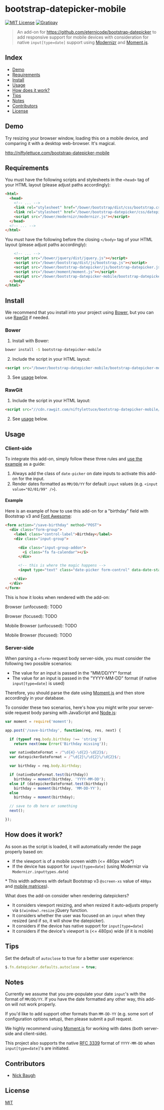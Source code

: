 
# bootstrap-datepicker-mobile

[![MIT License][license-image]][license-url]
[![Gratipay][gratipay-image]][gratipay-url]

> An add-on for <https://github.com/eternicode/bootstrap-datepicker> to add responsive support for mobile devices with consideration for native `input[type=date]` support using [Modernizr][modernizr] and [Moment.js][momentjs].

## Index

* [Demo](#demo)
* [Requirements](#requirements)
* [Install](#install)
* [Usage](#usage)
* [How does it work?](#how-does-it-work)
* [Tips](#tips)
* [Notes](#notes)
* [Contributors](#contributors)
* [License](#license)


## Demo

Try resizing your browser window, loading this on a mobile device, and comparing it with a desktop web-browser.  It's magical.

<http://niftylettuce.com/bootstrap-datepicker-mobile>


## Requirements

You must have the following scripts and stylesheets in the `<head>` tag of your HTML layout (please adjust paths accordingly):

```html
<html>
  <head>
    <!-- ... -->
    <link rel="stylesheet" href="/bower/bootstrap/dist/css/bootstrap.css">
    <link rel="stylesheet" href="/bower/bootstrap-datepicker/css/datepicker3.css">
    <script src="/bower/modernizr/modernizr.js"></script>
  </head>
  <!-- ... -->
</html>
```

You must have the following before the closing `</body>` tag of your HTML layout (please adjust paths accordingly):

```html
    <!-- ... -->
    <script src="/bower/jquery/dist/jquery.js"></script>
    <script src="/bower/bootstrap/dist/js/bootstrap.js"></script>
    <script src="/bower/bootstrap-datepicker/js/bootstrap-datepicker.js"></script>
    <script src="/bower/moment/moment.js"></script>
    <script src="/bower/bootstrap-datepicker-mobile/bootstrap-datepicker-mobile.js"></script>
  </body>
</html>
```

## Install

We recommend that you install into your project using [Bower][bower], but you can use [RawGit][rawgit] if needed.

### Bower

1. Install with Bower:

  ```bash
  bower install -S bootstrap-datepicker-mobile
  ```

2. Include the script in your HTML layout:

  ```html
  <script src="/bower/bootstrap-datepicker-mobile/bootstrap-datepicker-mobile.js"></script>
  ```

3. See [usage](#usage) below.

### RawGit

1. Include the script in your HTML layout:

  ```html
  <script src="//cdn.rawgit.com/niftylettuce/bootstrap-datepicker-mobile/58cf04882aa43026aef5b9a51d9152ab613a7f04/bootstrap-datepicker-mobile.js"></script>
  ```

2. See [usage](#usage) below.


## Usage

### Client-side

To integrate this add-on, simply follow these three rules and [use the example](#example) as a guide:

1. Always add the class of `date-picker` on date inputs to activate this add-on for the input.
2. Render dates formatted as `MM/DD/YY` for default `input` values (e.g. `<input value="02/01/99" />`).

#### Example

Here is an example of how to use this add-on for a "birthday" field with Bootstrap v3 and [Font Awesome][font-awesome]:

```html
<form action="/save-birthday" method="POST">
  <div class="form-group">
    <label class="control-label">Birthday</label>
    <div class="input-group">

      <div class="input-group-addon">
        <i class="fa fa-calendar"></i>
      </div>

      <!-- this is where the magic happens -->
      <input type="text" class="date-picker form-control" data-date-start-view="decade" data-date-format="mm/dd/yy" data-date="02/01/99" value="02/01/99" name="birthday" placeholder="MM/DD/YY" />

    </div>
  </div>
</form>
```

This is how it looks when rendered with the add-on:

Browser (unfocused): TODO

Browser (focused): TODO

Mobile Browser (unfocused): TODO

Mobile Browser (focused): TODO

### Server-side

When parsing a `<form>` request body server-side, you must consider the following two possible scenarios:

* The value for an input is passed in the "MM/DD/YY" format
* The value for an input is passed in the "YYYY-MM-DD" format (if native `input[type=date]` is used)

Therefore, you should parse the date using [Moment.js][momentjs] and then store accordingly in your database.

To consider these two scenarios, here's how you might write your server-side request body parsing with JavaScript and [Node.js][nodejs]:

```js
var moment = require('moment');

app.post('/save-birthday', function(req, res, next) {

  if (typeof req.body.birthday !== 'string')
    return next(new Error('Birthday missing'));

  var nativeDateFormat = /^\d{4}-\d{2}-\d{2}$/;
  var datepickerDateFormat = /^\d{2}\/\d{2}\/\d{2}$/;

  var birthday = req.body.birthday;

  if (nativeDateFormat.test(birthday))
    birthday = moment(birthday, 'YYYY-MM-DD');
  else if (datepickerDateFormat.test(birthday))
    birthday = moment(birthday, 'MM-DD-YY');
  else
    birthday = moment(birthday);

  // save to db here or something
  next();

});
```


## How does it work?

As soon as the script is loaded, it will automatically render the page properly based on:

* If the viewport is of a mobile screen width (<= 480px wide\*)
* If the device has support for `input[type=date]` (using Modernizr via `Modernizr.inputtypes.date`)

\* This width adheres with default Bootstrap v3 `@screen-xs` value of `480px` and [mobile matrices][mobile-matrices]).

What does the add-on consider when rendering datepickers?

* It considers viewport resizing, and when resized it auto-adjusts properly via `$(window).resize` jQuery function.
* It considers whether the user was focused on an `input` when they resized (and if so, it will show the datepicker).
* It considers if the device has native support for `input[type=date]`
* It considers if the device's viewport is (<= 480px) wide (if it is mobile)


## Tips

Set the default of `autoclose` to true for a better user experience:

```js
$.fn.datepicker.defaults.autoclose = true;
```


## Notes

Currently we assume that you pre-populate your date `input`'s with the format of `MM/DD/YY`.  If you have the date formatted any other way, this add-on will not work properly.

If you'd like to add support other formats than `MM-DD-YY` (e.g. some sort of configuration options setup), then please submit a pull request.

We highly recommend using [Moment.js][momentjs] for working with dates (both server-side and client-side).

This project also supports the native [RFC 3339][rfc-3339] format of `YYYY-MM-DD` when `input[type=date]`'s are initiated.


## Contributors

* [Nick Baugh](https://github.com/niftylettuce)


## License

[MIT][license-url]


[bower]: http://bower.io
[rawgit]: http://rawgit.com
[bootstrap-datepicker]: https://github.com/eternicode/bootstrap-datepicker
[momentjs]: http://momentjs.com
[modernizr]: http://modernizr.com
[rfc-3339]: https://www.ietf.org/rfc/rfc3339.txt
[mobile-matrices]: https://github.com/h5bp/mobile-boilerplate/wiki/Mobile-Matrices
[font-awesome]: http://fontawesome.io
[license-image]: https://img.shields.io/badge/license-MIT-blue.svg?style=flat
[license-url]: LICENSE
[gratipay-image]: https://img.shields.io/gratipay/niftylettuce.svg?style=flat
[gratipay-url]: https://gratipay.com/niftylettuce
[nodejs]: http://nodejs.org
